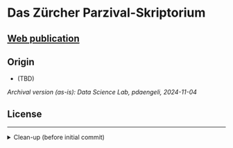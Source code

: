 # Das Zürcher Parzival-Skriptorium

## [Web publication](https://dhbern.github.io/parzival-skriptorium-zh)

## Origin

* (TBD)

*Archival version (as-is): Data Science Lab, pdaengeli, 2024-11-04*

## License

---

<details><summary>Clean-up (before initial commit)</summary>

<br/>

General approach: remove all spurious files (copies, obsolete notes, process artefacts), primarily based on file names (visual check).

PWD: root directory of this repository

* purge OS junk and ftp log files:
  * `find . -type f -name "Thumbs.db" -delete`
  * `find . -type f -name \.DS_Store -delete`

* (re)moved:
  * `eklog` (php-based counter; log span: 2024-06-21 10:20:56 to 2024-11-03 21:08:52; count: 92)
  * `FrgZh/eklog` (php-based counter; log span: 2024-06-21 10:20:56 to 2024-07-19 14:37:08; count: 28)
  * `ONB_Cod2708/eklog` (php-based counter; log span: 2024-06-21 10:20:56 to 2024-07-26 15:29:24; count: 37)
  * `zOrdnerzusammenlegungZwischen` with sub dirs `Frgzh` and `ONB` (redundant)

</details>
